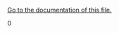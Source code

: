 <div id="_ball_movement_8cs_source">

</div>

<span id="_ball_movement_8cs_source"
label="_ball_movement_8cs_source"></span>
[Go to the documentation of this file.](#_ball_movement_8cs)

<div class="DoxyCode">

0

</div>
